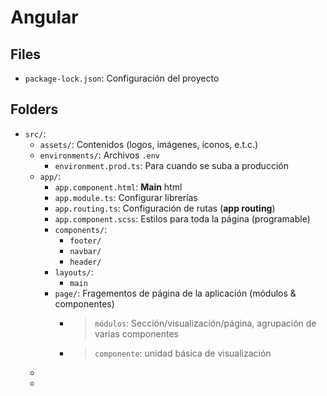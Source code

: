 # Angular

## Files

- `package-lock.json`: Configuración del proyecto

## Folders

- `src/`:
  - `assets/`: Contenidos (logos, imágenes, íconos, e.t.c.)
  - `environments/`: Archivos `.env`
    - `environment.prod.ts`: Para cuando se suba a producción
  - `app/`: 
    - `app.component.html`: **Main** html
    - `app.module.ts`: Configurar librerías
    - `app.routing.ts`: Configuración de rutas (__app routing__)
    - `app.component.scss`: Estilos para toda la página (programable)
    - `components/`:
      - `footer/`
      - `navbar/`
      - `header/`
    - `layouts/`:
      - `main`
    - `page/`: Fragementos de página de la aplicación (módulos & componentes)
      - > `módulos`: Sección/visualización/página, agrupación de varias componentes
      - > `componente`: unidad básica de visualización
  - 
  - 

